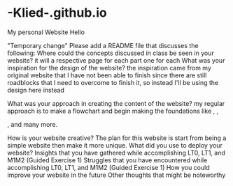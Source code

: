 # -Klied-.github.io
My personal Website
Hello


"Temporary change"
Please add a README file that discusses the following:
Where could the concepts discussed in class be seen in your website? it will a respective page for each part one for each
What was your inspiration for the design of the website? the inspiration came from my original website that I have not been able to finish since there are still roadblocks that I need to overcome to finish it, so instead I'll be using the design here instead

What was your approach in creating the content of the website? my regular approach is to make a flowchart and begin making the foundations like <html></html>, <body></body>, <p></p>, <title></title> and many more.

How is your website creative? The plan for this website is start from being a simple website then make it more unique. 
What did you use to deploy your website?
Insights that you have gathered while accomplishing LT0, LT1, and M1M2 (Guided Exercise 1)
Struggles that you have encountered while accomplishing LT0, LT1, and M1M2 (Guided Exercise 1)
How you could improve your website in the future
Other thoughts that might be noteworthy
